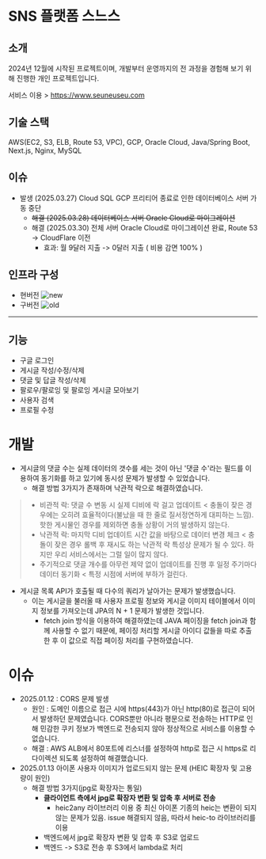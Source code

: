 # SNS 플랫폼 스느스

## 소개
2024년 12월에 시작된 프로젝트이며, 개발부터 운영까지의 전 과정을 경험해 보기 위해 진행한 개인 프로젝트입니다.

서비스 이용 > https://www.seuneuseu.com

## 기술 스택
AWS(EC2, S3, ELB, Route 53, VPC), GCP, Oracle Cloud, Java/Spring Boot, Next.js, Nginx, MySQL

## 이슈
- 발생 (2025.03.27) Cloud SQL GCP 프리티어 종료로 인한 데이터베이스 서버 가동 중단
  - ~~해결 (2025.03.28) 데이터베이스 서버 Oracle Cloud로 마이그레이션~~
  - 해결 (2025.03.30) 전체 서버 Oracle Cloud로 마이그레이션 완료, Route 53 -> CloudFlare 이전
    - 효과: 월 9달러 지출 -> 0달러 지출 ( 비용 감면 100% )

## 인프라 구성
- 현버전
![new](https://github.com/user-attachments/assets/dbbaf704-c2ef-45cb-a821-aaed7cd07489)
- 구버전
![old](https://github.com/user-attachments/assets/59ca8841-7466-47c1-a8e8-2522bb45729d)

---

## 기능
- 구글 로그인
- 게시글 작성/수정/삭제
- 댓글 및 답글 작성/삭제
- 팔로우/팔로잉 및 팔로잉 게시글 모아보기
- 사용자 검색
- 프로필 수정

# 개발
- 게시글의 댓글 수는 실제 데이터의 갯수를 세는 것이 아닌 '댓글 수'라는 필드를 이용하여 동기화를 하고 있기에 동시성 문제가 발생할 수 있었습니다.
  - 해결 방법 3가지가 존재하며 낙관적 락으로 해결하였습니다.
> - 비관적 락: 댓글 수 변동 시 실제 디비에 락 걸고 업데이트 < 충돌이 잦은 경우에는 오히려 효율적이다(불났을 때 한 줄로 질서정연하게 대피하는 느낌). 핫한 게시물인 경우를 제외하면 충돌 상황이 거의 발생하지 않는다.
> - 낙관적 락: 마지막 디비 업데이트 시간 값을 바탕으로 데이터 변경 체크 < 충돌이 잦은 경우 롤백 후 재시도 하는 낙관적 락 특성상 문제가 될 수 있다. 하지만 우리 서비스에서는 그럴 일이 많지 않다.
> - 주기적으로 댓글 개수를 아무런 제약 없이 업데이트를 진행 후 일정 주기마다 데이터 동기화 < 특정 시점에 서버에 부하가 걸린다.
- 게시글 목록 API가 호출될 때 다수의 쿼리가 날아가는 문제가 발생했습니다.
  - 이는 게시글을 불러올 때 사용자 프로필 정보와 게시글 이미지 테이블에서 이미지 정보를 가져오는데 JPA의 N + 1 문제가 발생한 것입니다.
    - fetch join 방식을 이용하여 해결하였는데 JAVA 페이징을 fetch join과 함께 사용할 수 없기 때문에, 페이징 처리할 게시글 아이디 값들을 따로 추출한 후 이 값으로 직접 페이징 처리를 구현하였습니다.

# 이슈
- 2025.01.12 : CORS 문제 발생
  - 원인 : 도메인 이름으로 접근 시에 https(443)가 아닌 http(80)로 접근이 되어서 발생하던 문제였습니다. CORS뿐만 아니라 평문으로 전송하는 HTTP로 인해 민감한 쿠키 정보가 백엔드로 전송되지 않아 정상적으로 서비스를 이용할 수 없습니다.
  - 해결 : AWS ALB에서 80포트에 리스너를 설정하여 http로 접근 시 https로 리다이렉션 되도록 설정하여 해결했습니다.
- 2025.01.13 아이폰 사용자 이미지가 업로드되지 않는 문제 (HEIC 확장자 및 고용량이 원인)
  - 해결 방법 3가지(jpg로 확장자는 통일)
    - **클라이언트 측에서 jpg로 확장자 변환 및 압축 후 서버로 전송**
      - heic2any 라이브러리 이용 중 최신 아이폰 기종의 heic는 변환이 되지 않는 문제가 있음. issue 해결되지 않음, 따라서 heic-to 라이브러리를 이용
    - 백엔드에서 jpg로 확장자 변환 및 압축 후 S3로 업로드
    - 백엔드 -> S3로 전송 후 S3에서 lambda로 처리

